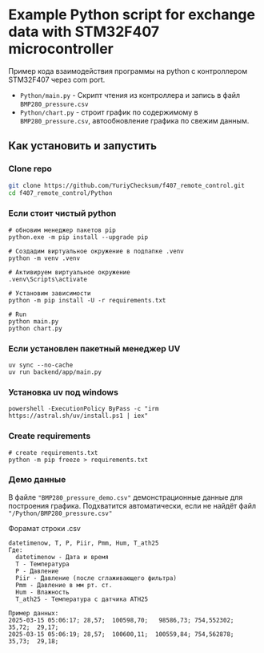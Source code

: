 
# Example Python script for exchange data with STM32F407 microcontroller

Пример кода взаимодействия программы на python с контроллером STM32F407 через com port.
- ```Python/main.py``` - Скрипт чтения из контроллера и запись в файл ```BMP280_pressure.csv```
- ```Python/chart.py``` - строит график по содержимому в ```BMP280_pressure.csv```, автообновление графика по свежим данным.

## Как установить и запустить
### Clone repo
```bash
git clone https://github.com/YuriyChecksum/f407_remote_control.git
cd f407_remote_control/Python
```

### Если стоит чистый python
```shell
# обновим менеджер пакетов pip
python.exe -m pip install --upgrade pip

# Создадим виртуальное окружение в подпапке .venv
python -m venv .venv

# Активируем виртуальное окружение
.venv\Scripts\activate

# Установим зависимости
python -m pip install -U -r requirements.txt

# Run
python main.py
python chart.py
```

### Если установлен пакетный менеджер UV
```shell
uv sync --no-cache
uv run backend/app/main.py
```

### Установка uv под windows
```shell
powershell -ExecutionPolicy ByPass -c "irm https://astral.sh/uv/install.ps1 | iex"
```

### Create requirements
```shell
# create requirements.txt
python -m pip freeze > requirements.txt
```
### Демо данные
В файле ```"BMP280_pressure_demo.csv"``` демонстрационные данные для построения графика.
Подхватится автоматически, если не найдёт файл ```"/Python/BMP280_pressure.csv"```

Форамат строки .csv
```
datetimenow, T, P, Piir, Pmm, Hum, T_ath25
Где:
  datetimenow - Дата и время
  T - Температура
  P - Давление
  Piir - Давление (после сглаживающего фильтра)
  Pmm - Давление в мм рт. ст.
  Hum - Влажность
  T_ath25 - Температура с датчика ATH25

Пример данных:
2025-03-15 05:06:17; 28,57;  100598,70;   98586,73; 754,552302;  35,72;  29,17;
2025-03-15 05:06:19; 28,57;  100600,11;  100559,84; 754,562878;  35,73;  29,18;
```